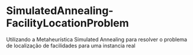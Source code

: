 # SimulatedAnnealing-FacilityLocationProblem
Utilizando a Metaheurística Simulated Annealing para resolver o problema de localização de facilidades para uma instancia real
